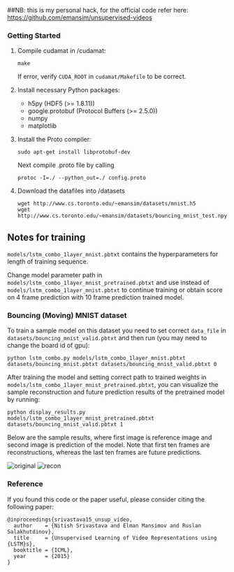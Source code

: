 ##NB: this is my personal hack, for the official code refer here: https://github.com/emansim/unsupervised-videos


### Getting Started


1. Compile cudamat in /cudamat:
	
	```
	make
	```
	
	If error, verify `CUDA_ROOT` in `cudamat/Makefile` to be correct.

2. Install necessary Python packages:

	* h5py (HDF5 (>= 1.8.11))
	* google.protobuf (Protocol Buffers (>= 2.5.0))
	* numpy
	* matplotlib

3. Install the Proto compiler:
	
	```
	sudo apt-get install libprotobuf-dev
	```
	
	Next compile .proto file by calling
	
	```
	protoc -I=./ --python_out=./ config.proto
	```

4. Download the datafiles into /datasets

	```
	wget http://www.cs.toronto.edu/~emansim/datasets/mnist.h5
	wget http://www.cs.toronto.edu/~emansim/datasets/bouncing_mnist_test.npy
	```
	
## Notes for training

`models/lstm_combo_1layer_mnist.pbtxt` contains the hyperparameters for length of training sequence.

Change model parameter path in  `models/lstm_combo_1layer_mnist_pretrained.pbtxt` and use instead of `models/lstm_combo_1layer_mnist.pbtxt` to continue training or obtain score on 4 frame prediction with 10 frame prediction trained model.

### Bouncing (Moving) MNIST dataset

To train a sample model on this dataset you need to set correct `data_file` in `datasets/bouncing_mnist_valid.pbtxt` and then run (you may need to change the board id of gpu): 

```
python lstm_combo.py models/lstm_combo_1layer_mnist.pbtxt datasets/bouncing_mnist.pbtxt datasets/bouncing_mnist_valid.pbtxt 0
```

After training the model and setting correct path to trained weights in `models/lstm_combo_1layer_mnist_pretrained.pbtxt`, you can visualize the sample reconstruction and future prediction results of the pretrained model by running:

```
python display_results.py models/lstm_combo_1layer_mnist_pretrained.pbtxt datasets/bouncing_mnist_valid.pbtxt 1
```

Below are the sample results, where first image is reference image and second image is prediction of the model. Note that first ten frames are reconstructions, whereas the last ten frames are future predictions.

![original](imgs/mnist_1layer_example_original.png)
![recon](imgs/mnist_1layer_example_recon.png)


### Reference

If you found this code or the paper useful, please consider citing the following paper:

```
@inproceedings{srivastava15_unsup_video,
  author    = {Nitish Srivastava and Elman Mansimov and Ruslan Salakhutdinov},
  title     = {Unsupervised Learning of Video Representations using {LSTM}s},
  booktitle = {ICML},
  year      = {2015}
}
```
